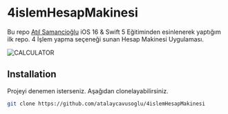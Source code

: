 # 4islemHesapMakinesi
Bu repo [Atıl Samancioğlu](https://www.udemy.com/course/ios-gelistirme-kursu/) iOS 16 & Swift 5 Eğitiminden esinlenerek yaptığım ilk repo.
4 İşlem yapma seçeneği sunan Hesap Makinesi Uygulaması.

![CALCULATOR](calculator.png)

## Installation

Projeyi denemen isterseniz. Aşağıdan clonelayabilirsiniz.

```bash
git clone https://github.com/atalaycavusoglu/4islemHesapMakinesi
```
